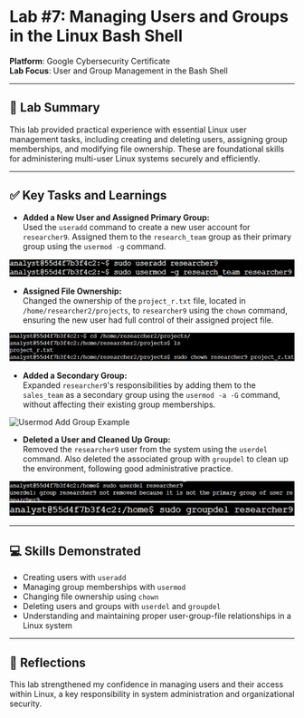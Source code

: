 # Lab #7: Managing Users and Groups in the Linux Bash Shell

**Platform**: Google Cybersecurity Certificate  
**Lab Focus**: User and Group Management in the Bash Shell

---

## 🧠 Lab Summary

This lab provided practical experience with essential Linux user management tasks, including creating and deleting users, assigning group memberships, and modifying file ownership. These are foundational skills for administering multi-user Linux systems securely and efficiently.

---

## ✅ Key Tasks and Learnings

- **Added a New User and Assigned Primary Group:**  
Used the `useradd` command to create a new user account for `researcher9`. Assigned them to the `research_team` group as their primary group using the `usermod -g` command.

![Useradd Command Example](../images/linux_lab7_useradd.png)

- **Assigned File Ownership:**  
Changed the ownership of the `project_r.txt` file, located in `/home/researcher2/projects`, to `researcher9` using the `chown` command, ensuring the new user had full control of their assigned project file.

![Chown File Example](../images/linux_lab7_chown.png)

- **Added a Secondary Group:**  
Expanded `researcher9`'s responsibilities by adding them to the `sales_team` as a secondary group using the `usermod -a -G` command, without affecting their existing group memberships.

![Usermod Add Group Example](../images/linux_lab7_usermod_group.png)

- **Deleted a User and Cleaned Up Group:**  
Removed the `researcher9` user from the system using the `userdel` command. Also deleted the associated group with `groupdel` to clean up the environment, following good administrative practice.

![Userdel and Groupdel Example](../images/linux_lab7_userdel.png)
![Userdel and Groupdel Example](../images/linux_lab7_groupdel.png)

---

## 💻 Skills Demonstrated

- Creating users with `useradd`  
- Managing group memberships with `usermod`  
- Changing file ownership using `chown`  
- Deleting users and groups with `userdel` and `groupdel`  
- Understanding and maintaining proper user-group-file relationships in a Linux system  

---

## 🔁 Reflections

This lab strengthened my confidence in managing users and their access within Linux, a key responsibility in system administration and organizational security.

